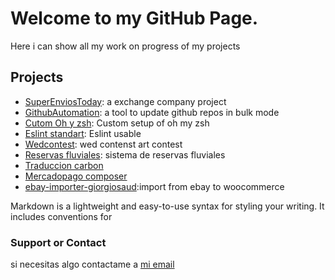 # Welcome to my GitHub Page.

Here i can show all my work on progress of my projects

## Projects
- [SuperEnviosToday](https://github.com/Giorgiosaud/SuperEnviosToday): a exchange company project
- [GithubAutomation](https://github.com/Giorgiosaud/github-automation): a tool to update github repos in bulk mode
- [Cutom Oh y zsh](https://github.com/Giorgiosaud/custom-oh-my-zsh-folder): Custom setup of oh my zsh
- [Eslint standart](https://github.com/Giorgiosaud/giorgiosaud-standard): Eslint usable
- [Wedcontest](https://github.com/Giorgiosaud/wedcontest2018): wed contenst art contest
- [Reservas fluviales](https://github.com/Giorgiosaud/ReservasPtori): sistema de reservas fluviales
- [Traduccion carbon](https://github.com/Giorgiosaud/carbonlocalizer)
- [Mercadopago composer](https://github.com/Giorgiosaud/mercadopagoLaravel)
- [ebay-importer-giorgiosaud](https://github.com/Giorgiosaud/ebay-importer-giorgiosaud):import from ebay to woocommerce

Markdown is a lightweight and easy-to-use syntax for styling your writing. It includes conventions for

### Support or Contact

si necesitas algo contactame a [mi email](jorgelsaud@gmail.com)
